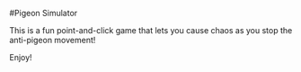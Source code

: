 #Pigeon Simulator

This is a fun point-and-click game that lets you cause chaos as you stop the anti-pigeon movement!

Enjoy!
